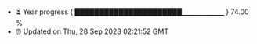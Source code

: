 - ⏳ Year progress { ██████████████████████▁▁▁▁▁▁▁▁ } 74.00 %
- ⏰ Updated on Thu, 28 Sep 2023 02:21:52 GMT

